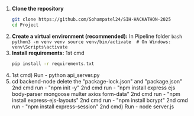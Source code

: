 1. **Clone the repository**
   ```bash
   git clone https://github.com/Sohampatel24/SIH-HACKATHON-2025
   cd Project
   ```
2.   **Create a virtual environment (recommended):** In Pipeline folder
    ```bash
    python3 -m venv venv
    source venv/bin/activate  # On Windows: venv\Scripts\activate
    ```
3.  **Install requirements:** 1st cmd
    ```bash
    pip install -r requirements.txt
    ```
5. 1st cmd) Run - python api_server.py
6. cd backend-node delete the "package-lock.json" and "package.json"
   2nd cmd run - "npm init -y"
   2nd cmd run - "npm install express ejs body-parser mongoose multer axios form-data"
   2nd cmd run - "npm install express-ejs-layouts"
   2nd cmd run - "npm install bcrypt"
   2nd cmd run - "npm install express-session"
   2nd cmd) Run - node server.js